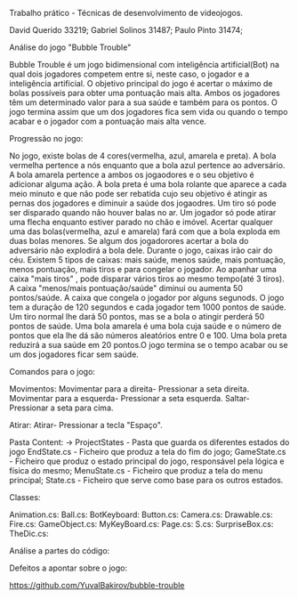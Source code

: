 Trabalho prático - Técnicas de desenvolvimento de videojogos.

David Querido 33219;
Gabriel Solinos 31487; 
Paulo Pinto 31474;

Análise do jogo "Bubble Trouble"

Bubble Trouble é um jogo bidimensional com inteligência artificial(Bot) na qual dois jogadores competem entre si, neste caso, o jogador e a inteligência artificial. O objetivo principal do jogo é acertar o máximo de bolas possíveis para obter uma pontuação mais alta. Ambos os jogadores têm um determinado valor para a sua saúde e também para os pontos. O jogo termina assim que um dos jogadores fica sem vida ou quando o tempo acabar e o jogador com a pontuação mais alta vence.

Progressão no jogo:

No jogo, existe bolas de 4 cores(vermelha, azul, amarela e preta). A bola vermelha pertence a nós enquanto que a bola azul pertence ao adversário. A bola amarela pertence a ambos os jogaodores e o seu objetivo é adicionar alguma ação. A bola preta é uma bola rolante que aparece a cada meio minuto e que não pode ser rebatida cujo seu objetivo é atingir as pernas dos jogadores e diminuir a saúde dos jogaodres.
Um tiro só pode ser disparado quando não houver balas no ar. Um jogador só pode atirar uma flecha enquanto estiver parado no chão e imóvel. Acertar qualquer uma das bolas(vermelha, azul e amarela) fará com que a bola exploda em duas bolas menores. Se algum dos jogadorores acertar a bola do adversário não explodirá a bola dele. Durante o jogo, caixas irão cair do céu. Existem 5 tipos de caixas: mais saúde, menos saúde, mais pontuação, menos pontuação, mais tiros e para congelar o jogador. Ao apanhar uma caixa "mais tiros" , pode disparar vários tiros ao mesmo tempo(até 3 tiros). A caixa "menos/mais pontuação/saúde" diminui ou aumenta 50 pontos/saúde. A caixa que congela o jogador por alguns segunods. O jogo tem a duração de 120 segundos e cada jogador tem 1000 pontos de saúde. Um tiro normal lhe dará 50 pontos, mas se a bola o atingir perderá 50 pontos de saúde. Uma bola
amarela é uma bola cuja saúde e o número de pontos que ela lhe dá são números aleatórios entre 0 e 100. Uma bola preta reduzirá a sua saúde em 20 pontos.O jogo termina se o tempo acabar ou se um dos jogadores ficar sem saúde.

Comandos para o jogo:

Movimentos:
Movimentar para a direita- Pressionar a seta direita.
Movimentar para a esquerda- Pressionar a seta esquerda.
Saltar- Pressionar a seta para cima.

Atirar:
Atirar- Pressionar a tecla "Espaço".

Pasta Content:
-> ProjectStates - Pasta que guarda os diferentes estados do jogo
	  EndState.cs - Ficheiro que produz a tela do fim do jogo;
	  GameState.cs - Ficheiro que produz o estado principal do jogo, responsável pela lógica e física do mesmo;
	  MenuState.cs -	Ficheiro que produz a tela do menu principal;
	  State.cs - Ficheiro que serve como base para os outros estados.

Classes:

Animation.cs:
Ball.cs:
BotKeyboard:
Button.cs:
Camera.cs:
Drawable.cs:
Fire.cs:
GameObject.cs:
MyKeyBoard.cs:
Page.cs:
S.cs:
SurpriseBox.cs:
TheDic.cs:

Análise a partes do código:

Defeitos a apontar sobre o jogo:






















https://github.com/YuvalBakirov/bubble-trouble

